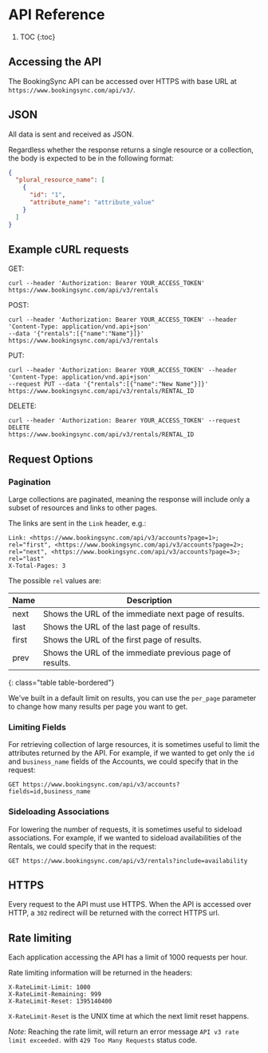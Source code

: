 # API Reference

1. TOC
{:toc}

## Accessing the API

The BookingSync API can be accessed over HTTPS with base URL at
`https://www.bookingsync.com/api/v3/`.

## JSON

All data is sent and received as JSON.

Regardless whether the response returns a single resource or a collection,
the body is expected to be in the following format:

~~~json
{
  "plural_resource_name": [
    {
      "id": "1",
      "attribute_name": "attribute_value"
    }
  ]
}
~~~

## Example cURL requests

GET:

~~~
curl --header 'Authorization: Bearer YOUR_ACCESS_TOKEN' https://www.bookingsync.com/api/v3/rentals
~~~

POST:

~~~
curl --header 'Authorization: Bearer YOUR_ACCESS_TOKEN' --header 'Content-Type: application/vnd.api+json'
--data '{"rentals":[{"name":"Name"}]}' https://www.bookingsync.com/api/v3/rentals
~~~

PUT:

~~~
curl --header 'Authorization: Bearer YOUR_ACCESS_TOKEN' --header 'Content-Type: application/vnd.api+json'
--request PUT --data '{"rentals":[{"name":"New Name"}]}' https://www.bookingsync.com/api/v3/rentals/RENTAL_ID
~~~

DELETE:

~~~
curl --header 'Authorization: Bearer YOUR_ACCESS_TOKEN' --request DELETE
https://www.bookingsync.com/api/v3/rentals/RENTAL_ID
~~~

## Request Options

### Pagination

Large collections are paginated, meaning the response will include only
a subset of resources and links to other pages.

The links are sent in the `Link` header, e.g.:

~~~
Link: <https://www.bookingsync.com/api/v3/accounts?page=1>; rel="first", <https://www.bookingsync.com/api/v3/accounts?page=2>; rel="next", <https://www.bookingsync.com/api/v3/accounts?page=3>; rel="last"
X-Total-Pages: 3
~~~

The possible `rel` values are:

Name  | Description
------|------------
next  | Shows the URL of the immediate next page of results.
last  | Shows the URL of the last page of results.
first | Shows the URL of the first page of results.
prev  | Shows the URL of the immediate previous page of results.
{: class="table table-bordered"}

We've built in a default limit on results, you can use the `per_page` parameter to change how many results per page you want to get.

### Limiting Fields

For retrieving collection of large resources, it is sometimes useful to limit
the attributes returned by the API. For example, if we wanted to get only the
`id` and `business_name` fields of the Accounts, we could specify that in the
request:

~~~
GET https://www.bookingsync.com/api/v3/accounts?fields=id,business_name
~~~

### Sideloading Associations

For lowering the number of requests, it is sometimes useful to sideload associations.
For example, if we wanted to sideload availabilities of the Rentals, we could specify
that in the request:

~~~
GET https://www.bookingsync.com/api/v3/rentals?include=availability
~~~

## HTTPS

Every request to the API must use HTTPS. When the API is accessed over HTTP,
a `302` redirect will be returned with the correct HTTPS url.

## Rate limiting

Each application accessing the API has a limit of 1000 requests per hour.

Rate limiting information will be returned in the headers:

~~~
X-RateLimit-Limit: 1000
X-RateLimit-Remaining: 999
X-RateLimit-Reset: 1395140400
~~~

`X-RateLimit-Reset` is the UNIX time at which the next limit reset happens.

_Note_: Reaching the rate limit, will return an error message `API v3 rate limit exceeded.` with `429 Too Many Requests` status code.
